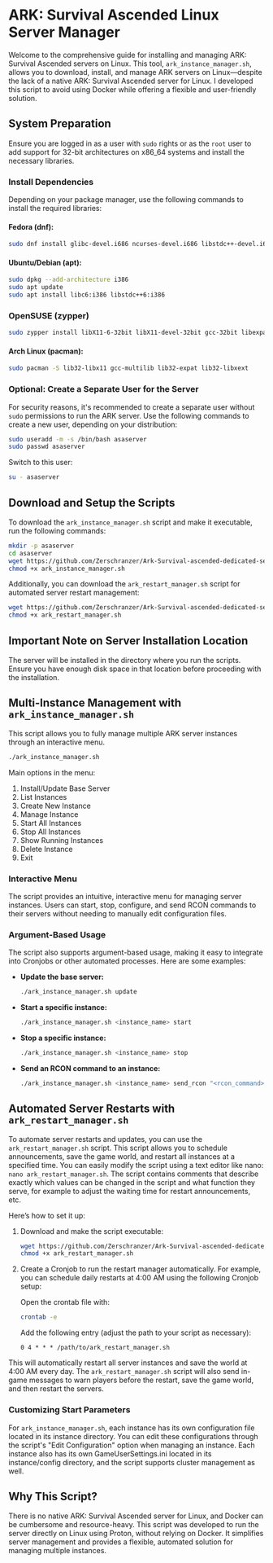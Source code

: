 # ARK: Survival Ascended Linux Server Manager

Welcome to the comprehensive guide for installing and managing ARK: Survival Ascended servers on Linux. This tool, `ark_instance_manager.sh`, allows you to download, install, and manage ARK servers on Linux—despite the lack of a native ARK: Survival Ascended server for Linux. I developed this script to avoid using Docker while offering a flexible and user-friendly solution.

## System Preparation

Ensure you are logged in as a user with `sudo` rights or as the `root` user to add support for 32-bit architectures on x86_64 systems and install the necessary libraries.

### Install Dependencies

Depending on your package manager, use the following commands to install the required libraries:

#### Fedora (dnf):
```bash
sudo dnf install glibc-devel.i686 ncurses-devel.i686 libstdc++-devel.i686
```

#### Ubuntu/Debian (apt):
```bash
sudo dpkg --add-architecture i386
sudo apt update
sudo apt install libc6:i386 libstdc++6:i386
```

### OpenSUSE (zypper)
```bash
sudo zypper install libX11-6-32bit libX11-devel-32bit gcc-32bit libexpat1-32bit libXext6-32bit
```

#### Arch Linux (pacman):
```bash
sudo pacman -S lib32-libx11 gcc-multilib lib32-expat lib32-libxext
```

### Optional: Create a Separate User for the Server

For security reasons, it's recommended to create a separate user without `sudo` permissions to run the ARK server. Use the following commands to create a new user, depending on your distribution:

```bash
sudo useradd -m -s /bin/bash asaserver
sudo passwd asaserver
```

Switch to this user:

```bash
su - asaserver
```

## Download and Setup the Scripts

To download the `ark_instance_manager.sh` script and make it executable, run the following commands:

```bash
mkdir -p asaserver
cd asaserver
wget https://github.com/Zerschranzer/Ark-Survival-ascended-dedicated-server-without-docker/raw/main/ark_instance_manager.sh
chmod +x ark_instance_manager.sh
```

Additionally, you can download the `ark_restart_manager.sh` script for automated server restart management:

```bash
wget https://github.com/Zerschranzer/Ark-Survival-ascended-dedicated-server-without-docker/raw/main/ark_restart_manager.sh
chmod +x ark_restart_manager.sh
```

## Important Note on Server Installation Location

The server will be installed in the directory where you run the scripts. Ensure you have enough disk space in that location before proceeding with the installation.

## Multi-Instance Management with `ark_instance_manager.sh`

This script allows you to fully manage multiple ARK server instances through an interactive menu.

```bash
./ark_instance_manager.sh
```

Main options in the menu:

1) Install/Update Base Server
2) List Instances
3) Create New Instance
4) Manage Instance
5) Start All Instances
6) Stop All Instances
7) Show Running Instances
8) Delete Instance
9) Exit

### Interactive Menu

The script provides an intuitive, interactive menu for managing server instances. Users can start, stop, configure, and send RCON commands to their servers without needing to manually edit configuration files.

### Argument-Based Usage

The script also supports argument-based usage, making it easy to integrate into Cronjobs or other automated processes. Here are some examples:

- **Update the base server:**
  ```bash
  ./ark_instance_manager.sh update
  ```

- **Start a specific instance:**
  ```bash
  ./ark_instance_manager.sh <instance_name> start
  ```

- **Stop a specific instance:**
  ```bash
  ./ark_instance_manager.sh <instance_name> stop
  ```

- **Send an RCON command to an instance:**
  ```bash
  ./ark_instance_manager.sh <instance_name> send_rcon "<rcon_command>"
  ```

## Automated Server Restarts with `ark_restart_manager.sh`

To automate server restarts and updates, you can use the `ark_restart_manager.sh` script. This script allows you to schedule announcements, save the game world, and restart all instances at a specified time. You can easily modify the script using a text editor like nano: `nano ark_restart_manager.sh`. The script contains comments that describe exactly which values can be changed in the script and what function they serve, for example to adjust the waiting time for restart announcements, etc.

Here’s how to set it up:

1. Download and make the script executable:
   ```bash
   wget https://github.com/Zerschranzer/Ark-Survival-ascended-dedicated-server-without-docker/raw/main/ark_restart_manager.sh
   chmod +x ark_restart_manager.sh
   ```

2. Create a Cronjob to run the restart manager automatically. For example, you can schedule daily restarts at 4:00 AM using the following Cronjob setup:

   Open the crontab file with:
   ```bash
   crontab -e
   ```

   Add the following entry (adjust the path to your script as necessary):

   ```
   0 4 * * * /path/to/ark_restart_manager.sh
   ```

This will automatically restart all server instances and save the world at 4:00 AM every day. The `ark_restart_manager.sh` script will also send in-game messages to warn players before the restart, save the game world, and then restart the servers.

### Customizing Start Parameters

For `ark_instance_manager.sh`, each instance has its own configuration file located in its instance directory. You can edit these configurations through the script's "Edit Configuration" option when managing an instance. Each instance also has its own GameUserSettings.ini located in its instance/config directory, and the script supports cluster management as well.


## Why This Script?

There is no native ARK: Survival Ascended server for Linux, and Docker can be cumbersome and resource-heavy. This script was developed to run the server directly on Linux using Proton, without relying on Docker. It simplifies server management and provides a flexible, automated solution for managing multiple instances.
